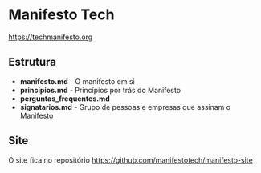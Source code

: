 # Manifesto Tech

https://techmanifesto.org

## Estrutura

* **manifesto.md** - O manifesto em si
* **principios.md** - Princípios por trás do Manifesto
* **perguntas_frequentes.md**
* **signatarios.md** - Grupo de pessoas e empresas que assinam o Manifesto

## Site

O site fica no repositório https://github.com/manifestotech/manifesto-site
